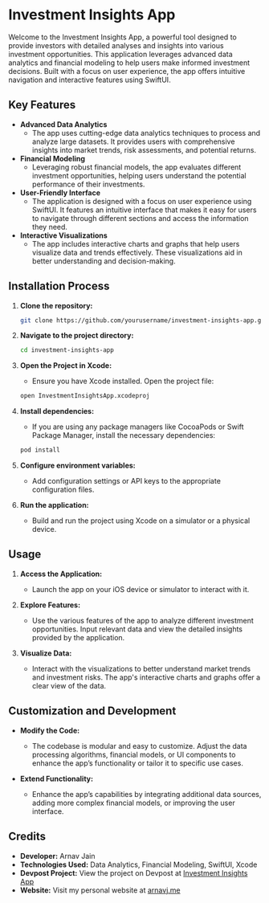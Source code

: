 # Investment Insights App

Welcome to the Investment Insights App, a powerful tool designed to provide investors with detailed analyses and insights into various investment opportunities. This application leverages advanced data analytics and financial modeling to help users make informed investment decisions. Built with a focus on user experience, the app offers intuitive navigation and interactive features using SwiftUI.

## Key Features

- **Advanced Data Analytics**
    - The app uses cutting-edge data analytics techniques to process and analyze large datasets. It provides users with comprehensive insights into market trends, risk assessments, and potential returns.
- **Financial Modeling**
    - Leveraging robust financial models, the app evaluates different investment opportunities, helping users understand the potential performance of their investments.
- **User-Friendly Interface**
    - The application is designed with a focus on user experience using SwiftUI. It features an intuitive interface that makes it easy for users to navigate through different sections and access the information they need.
- **Interactive Visualizations**
    - The app includes interactive charts and graphs that help users visualize data and trends effectively. These visualizations aid in better understanding and decision-making.

## Installation Process

1. **Clone the repository:**
    ```bash
    git clone https://github.com/yourusername/investment-insights-app.git
    ```

2. **Navigate to the project directory:**
    ```bash
    cd investment-insights-app
    ```

3. **Open the Project in Xcode:**
    - Ensure you have Xcode installed. Open the project file:
    ```bash
    open InvestmentInsightsApp.xcodeproj
    ```

4. **Install dependencies:**
    - If you are using any package managers like CocoaPods or Swift Package Manager, install the necessary dependencies:
    ```bash
    pod install
    ```

5. **Configure environment variables:**
    - Add configuration settings or API keys to the appropriate configuration files.

6. **Run the application:**
    - Build and run the project using Xcode on a simulator or a physical device.

## Usage

1. **Access the Application:**
    - Launch the app on your iOS device or simulator to interact with it.

2. **Explore Features:**
    - Use the various features of the app to analyze different investment opportunities. Input relevant data and view the detailed insights provided by the application.

3. **Visualize Data:**
    - Interact with the visualizations to better understand market trends and investment risks. The app's interactive charts and graphs offer a clear view of the data.

## Customization and Development

- **Modify the Code:**
    - The codebase is modular and easy to customize. Adjust the data processing algorithms, financial models, or UI components to enhance the app’s functionality or tailor it to specific use cases.

- **Extend Functionality:**
    - Enhance the app’s capabilities by integrating additional data sources, adding more complex financial models, or improving the user interface.

## Credits

- **Developer:** Arnav Jain
- **Technologies Used:** Data Analytics, Financial Modeling, SwiftUI, Xcode
- **Devpost Project:** View the project on Devpost at [Investment Insights App](https://devpost.com/software/investment-insights-app)
- **Website:** Visit my personal website at [arnavj.me](https://arnavj.me)
